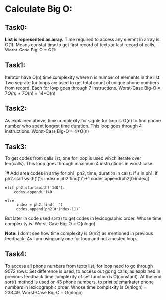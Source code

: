 # Calculate Big O:

## Task0: 
**List is represented as array.**
Time required to access any elemnt in array is O(1). Means constat time to get first record of texts or last record of calls. 
Worst-Case Big-O = O(1)

## Task1:
Iterator have O(n) time complexity where n is number of elements in the list.
Two seprate for loops are used to get total count of unique phone numbers from record.
Each for loop goes through 7 instructions.
Worst-Case Big-O = 7*O(n) + 7*O(n) = 14*O(n)

## Task2:
As explained above, time complexity for signle for loop is O(n) to find phone number who spent longest time duration.
This loop goes through 4 instructions.
Worst-Case Big-O = 4*O(n)

## Task3:
To get codes from calls list, one for loop is used which iterate over len(calls).
This loop goes through maximum 4 instructions in worst case.


`# Add area codes in array
for ph1, ph2, time, duration in calls:
  if s in ph1:
    if ph2.startswith('('):
      index = ph2.find(')')+1
      codes.append(ph2[0:index])

    elif ph2.startswith('140'):
        codes.append('140')

    else:
         index = ph2.find(' ') 
         codes.append(ph2[0:index-1])`

But later in code used sort() to get codes in lexicographic order. Whose time complexity is.
Worst-Case Big-O = O(nlogn)

**Note:** I don't see how time complexity is O(n2) as mentioned in previous feedback. As I am using only one for loop and not a nested loop.

## Task4:
To access all phone numbers from texts list, for loop need to go through 9072 rows.
Set difference is used, to access out going calls, as explained in previous feedback time complexity of set function is O(constant).
At the end sort() method is used on 43 phone numbers, to print telemarkater phone numbers in lexicographic order.
Whose time complexity is O(nlogn) = 233.49.
Worst-Case Big-O = O(nlogn)


